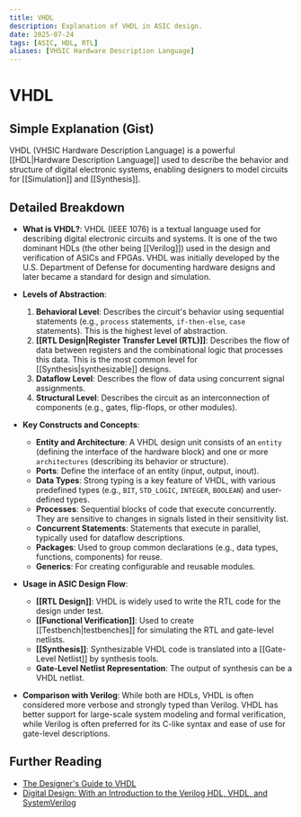 ```yaml
---
title: VHDL
description: Explanation of VHDL in ASIC design.
date: 2025-07-24
tags: [ASIC, HDL, RTL]
aliases: [VHSIC Hardware Description Language]
---
```


# VHDL

## Simple Explanation (Gist)
VHDL (VHSIC Hardware Description Language) is a powerful [[HDL|Hardware Description Language]] used to describe the behavior and structure of digital electronic systems, enabling designers to model circuits for [[Simulation]] and [[Synthesis]].

## Detailed Breakdown

*   **What is VHDL?**: VHDL (IEEE 1076) is a textual language used for describing digital electronic circuits and systems. It is one of the two dominant HDLs (the other being [[Verilog]]) used in the design and verification of ASICs and FPGAs. VHDL was initially developed by the U.S. Department of Defense for documenting hardware designs and later became a standard for design and simulation.

*   **Levels of Abstraction**:
    1.  **Behavioral Level**: Describes the circuit's behavior using sequential statements (e.g., `process` statements, `if-then-else`, `case` statements). This is the highest level of abstraction.
    2.  **[[RTL Design|Register Transfer Level (RTL)]]**: Describes the flow of data between registers and the combinational logic that processes this data. This is the most common level for [[Synthesis|synthesizable]] designs.
    3.  **Dataflow Level**: Describes the flow of data using concurrent signal assignments.
    4.  **Structural Level**: Describes the circuit as an interconnection of components (e.g., gates, flip-flops, or other modules).

*   **Key Constructs and Concepts**:
    *   **Entity and Architecture**: A VHDL design unit consists of an `entity` (defining the interface of the hardware block) and one or more `architectures` (describing its behavior or structure).
    *   **Ports**: Define the interface of an entity (input, output, inout).
    *   **Data Types**: Strong typing is a key feature of VHDL, with various predefined types (e.g., `BIT`, `STD_LOGIC`, `INTEGER`, `BOOLEAN`) and user-defined types.
    *   **Processes**: Sequential blocks of code that execute concurrently. They are sensitive to changes in signals listed in their sensitivity list.
    *   **Concurrent Statements**: Statements that execute in parallel, typically used for dataflow descriptions.
    *   **Packages**: Used to group common declarations (e.g., data types, functions, components) for reuse.
    *   **Generics**: For creating configurable and reusable modules.

*   **Usage in ASIC Design Flow**:
    *   **[[RTL Design]]**: VHDL is widely used to write the RTL code for the design under test.
    *   **[[Functional Verification]]**: Used to create [[Testbench|testbenches]] for simulating the RTL and gate-level netlists.
    *   **[[Synthesis]]**: Synthesizable VHDL code is translated into a [[Gate-Level Netlist]] by synthesis tools.
    *   **Gate-Level Netlist Representation**: The output of synthesis can be a VHDL netlist.

*   **Comparison with Verilog**: While both are HDLs, VHDL is often considered more verbose and strongly typed than Verilog. VHDL has better support for large-scale system modeling and formal verification, while Verilog is often preferred for its C-like syntax and ease of use for gate-level descriptions.

## Further Reading

*   [The Designer's Guide to VHDL](https://www.amazon.com/Designers-Guide-VHDL-Peter-Ashenden/dp/1558606742)
*   [Digital Design: With an Introduction to the Verilog HDL, VHDL, and SystemVerilog](https://www.amazon.com/Digital-Design-Introduction-SystemVerilog-International/dp/013446027X)